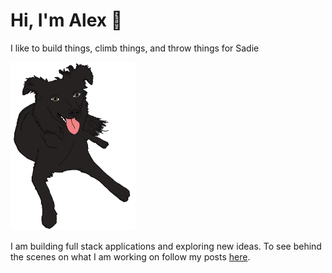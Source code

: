 # Hi, I'm Alex 👋
I like to build things, climb things, and throw things for Sadie

<img src="./sadie.png" alt="my dog sadie" width=200>

I am building full stack applications and exploring new ideas. To see behind the scenes on what I am working on follow my posts [here](https://alexoser.com).

